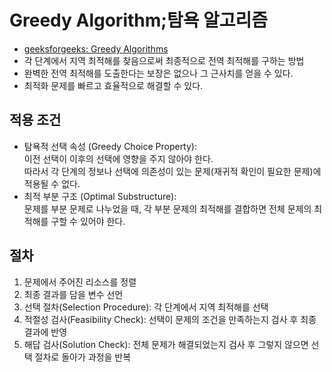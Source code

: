 # Greedy Algorithm;탐욕 알고리즘

- [geeksforgeeks: Greedy Algorithms](https://www.geeksforgeeks.org/greedy-algorithms/)
- 각 단계에서 지역 최적해를 찾음으로써 최종적으로 전역 최적해를 구하는 방법
- 완벽한 전역 최적해를 도출한다는 보장은 없으나 그 근사치를 얻을 수 있다.
- 최적화 문제를 빠르고 효율적으로 해결할 수 있다.

## 적용 조건

- 탐욕적 선택 속성 (Greedy Choice Property):  
  이전 선택이 이후의 선택에 영향을 주지 않아야 한다.  
  따라서 각 단계의 정보나 선택에 의존성이 있는 문제(재귀적 확인이 필요한 문제)에 적용될 수 없다.
- 최적 부분 구조 (Optimal Substructure):  
  문제를 부분 문제로 나누었을 때, 각 부분 문제의 최적해를 결합하면 전체 문제의 최적해를 구할 수 있어야 한다.

## 절차

1. 문제에서 주어진 리소스를 정렬
2. 최종 결과를 담을 변수 선언
3. 선택 절차(Selection Procedure): 각 단계에서 지역 최적해를 선택
4. 적절성 검사(Feasibility Check): 선택이 문제의 조건을 만족하는지 검사 후 최종 결과에 반영
5. 해답 검사(Solution Check): 전체 문제가 해결되었는지 검사 후 그렇지 않으면 선택 절차로 돌아가 과정을 반복
